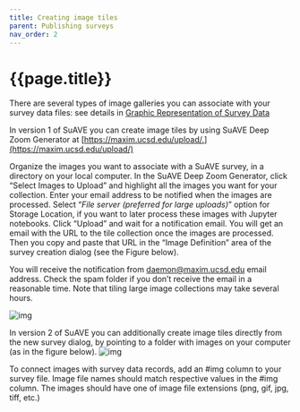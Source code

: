 ```yaml
---
title: Creating image tiles
parent: Publishing surveys
nav_order: 2
---
```


# {{page.title}}

There are several types of image galleries you can associate with your survey data files: see details in [Graphic Representation of Survey Data](http://suave.sdsc.edu/wp-admin/post.php?action=edit&post=3551)

In version 1 of SuAVE you can create image tiles by using SuAVE Deep Zoom Generator at [https://maxim.ucsd.edu/upload/.](https://maxim.ucsd.edu/upload/)

Organize the images you want to associate with a SuAVE survey, in a  directory on your local computer. In the SuAVE Deep Zoom Generator,  click “Select Images to Upload” and highlight all the images you want  for your collection. Enter your email address to be notified when the  images are processed. Select “*File server (preferred for large uploads)*” option for Storage Location, if you want to later process these images  with Jupyter notebooks. Click “Upload” and wait for a notification  email. You will get an email with the URL to the tile collection once  the images are processed. Then you copy and paste that URL in the “Image Definition” area of the survey creation dialog (see the Figure below).

You will receive the notification from [daemon@maxim.ucsd.edu](mailto:daemon@maxim.ucsd.edu) email address. Check the spam folder if you don’t receive the email in a  reasonable time. Note that tiling large image collections may take  several hours.

![img](./s1_dialog.png)

 

In version 2 of SuAVE you can additionally create image tiles directly from the new survey dialog, by pointing to a folder with images on your computer (as in the figure below). ![img](./s2_daalog.png)

 

To connect images with survey data records, add an #img column to  your survey file. Image file names should match respective values in the #img column. The images should have one of image file extensions (png,  gif, jpg, tiff, etc.)
